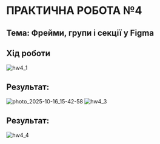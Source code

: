 # ПРАКТИЧНА РОБОТА №4
## Тема: Фрейми, групи і секції у Figma
## Хід роботи
![hw4_1](https://github.com/user-attachments/assets/5057a2f8-8666-44a5-8480-bdc2ed757f5b)
## Результат:
![photo_2025-10-16_15-42-58](https://github.com/user-attachments/assets/7159b2c6-db3c-4332-9953-287e52c470c0)
![hw4_3](https://github.com/user-attachments/assets/9402a385-da8a-41aa-af60-e24a09f52df5)
## Результат:
![hw4_4](https://github.com/user-attachments/assets/f5c2bdf3-07e9-4844-9262-850d09ce667d)

